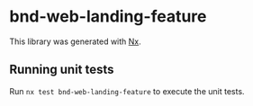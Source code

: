 # bnd-web-landing-feature

This library was generated with [Nx](https://nx.dev).

## Running unit tests

Run `nx test bnd-web-landing-feature` to execute the unit tests.
